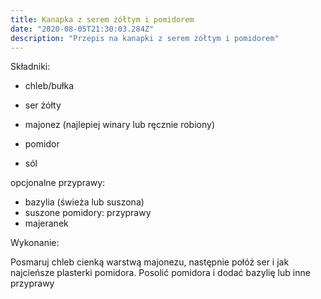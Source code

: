 ```yaml
---
title: Kanapka z serem żółtym i pomidorem
date: "2020-08-05T21:30:03.284Z"
description: "Przepis na kanapki z serem żółtym i pomidorem"
---
```


Składniki:

* chleb/bułka
* ser żółty
* majonez (najlepiej winary lub ręcznie robiony)
* pomidor

* sól

opcjonalne przyprawy:
* bazylia (świeża lub suszona)
* suszone pomidory: przyprawy
* majeranek

Wykonanie:

Posmaruj chleb cienką warstwą majonezu, następnie połóż ser i jak najcieńsze plasterki pomidora. 
Posolić pomidora i dodać bazylię lub inne przyprawy